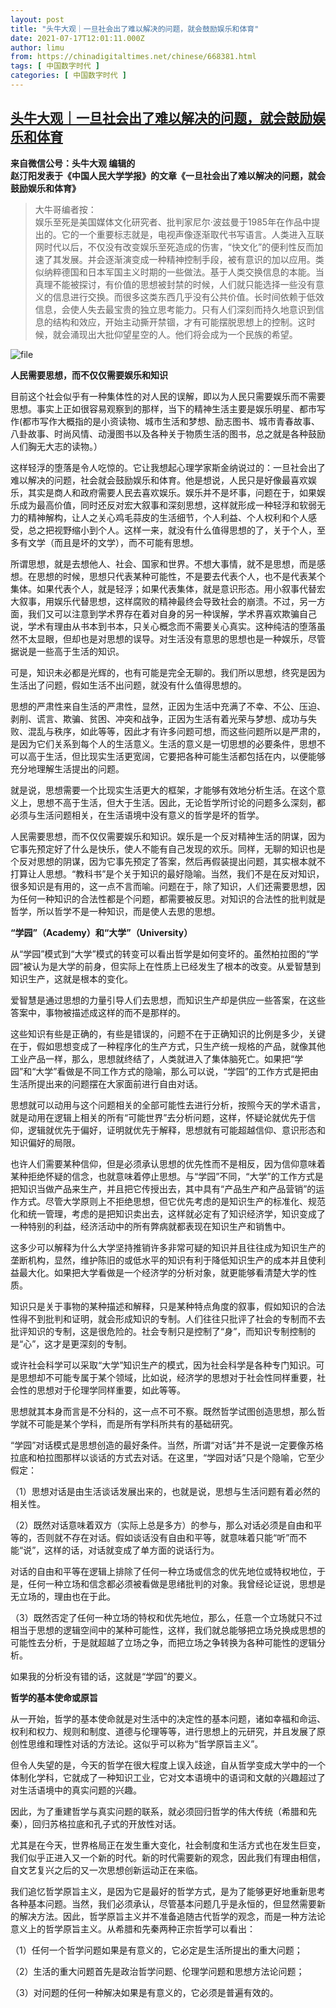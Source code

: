 ```yaml
---
layout: post
title: "头牛大观｜一旦社会出了难以解决的问题，就会鼓励娱乐和体育"
date: 2021-07-17T12:01:11.000Z
author: limu
from: https://chinadigitaltimes.net/chinese/668381.html
tags: [ 中国数字时代 ]
categories: [ 中国数字时代 ]
---
```

<!--1626523271000-->
[头牛大观｜一旦社会出了难以解决的问题，就会鼓励娱乐和体育](https://chinadigitaltimes.net/chinese/668381.html)
------

<div>
<p><strong>来自微信公号：头牛大观 编辑的<br />赵汀阳发表于《中国人民大学学报》的文章《一旦社会出了难以解决的问题，就会鼓励娱乐和体育》</strong></p><blockquote><p>大牛哥编者按：<br />娱乐至死是美国媒体文化研究者、批判家尼尔·波兹曼于1985年在作品中提出的。它的一个重要标志就是，电视声像逐渐取代书写语言。人类进入互联网时代以后，不仅没有改变娱乐至死造成的伤害，“快文化”的便利性反而加速了其发展。并会逐渐演变成一种精神控制手段，被有意识的加以应用。类似纳粹德国和日本军国主义时期的一些做法。基于人类交换信息的本能。当真理不能被探讨，有价值的思想被封禁的时候，人们就只能选择一些没有意义的信息进行交换。而很多这类东西几乎没有公共价值。长时间依赖于低效信息，会使人失去最宝贵的独立思考能力。只有人们深刻而持久地意识到信息的结构和效应，开始主动撕开禁锢，才有可能摆脱思想上的控制。这时候，就会涌现出大批仰望星空的人。他们将会成为一个民族的希望。</p></blockquote><p><img src="https://chinadigitaltimes.net/chinese/files/2021/07/image-1626516903249.png" alt="file" /></p><p><strong>人民需要思想，而不仅仅需要娱乐和知识</strong></p><p>目前这个社会似乎有一种集体性的对人民的误解，即以为人民只需要娱乐而不需要思想。事实上正如很容易观察到的那样，当下的精神生活主要是娱乐明星、都市写作(都市写作大概指的是小资读物、城市生活和梦想、励志图书、城市青春故事、八卦故事、时尚风情、动漫图书以及各种关于物质生活的图书，总之就是各种鼓励人们胸无大志的读物。）</p><p>这样轻浮的堕落是令人吃惊的。它让我想起心理学家斯金纳说过的：一旦社会出了难以解决的问题，社会就会鼓励娱乐和体育。他是想说，人民只是好像最喜欢娱乐，其实是商人和政府需要人民去喜欢娱乐。娱乐并不是坏事，问题在于，如果娱乐成为最高价值，同时还反对宏大叙事和深刻思想，这样就形成一种轻浮和软弱无力的精神解构，让人之关心鸡毛蒜皮的生活细节，个人利益、个人权利和个人感受，总之把视野缩小到个人。这样一来，就没有什么值得思想的了，关于个人，至多有文学（而且是坏的文学），而不可能有思想。</p><p>所谓思想，就是去想他人、社会、国家和世界。不想大事情，就不是思想，而是感想。在思想的时候，思想只代表某种可能性，不是要去代表个人，也不是代表某个集体。如果代表个人，就是轻浮；如果代表集体，就是意识形态。用小叙事代替宏大叙事，用娱乐代替思想，这样腐败的精神最终会导致社会的崩溃。不过，另一方面，我们又可以注意到学术界存在着对自身的另一种误解，学术界喜欢欺骗自己说，学术有理由从书本到书本，只关心概念而不需要关心真实。这种纯洁的堕落虽然不太显眼，但却也是对思想的误导。对生活没有意思的思想也是一种娱乐，尽管据说是一些高于生活的知识。</p><p>可是，知识未必都是光辉的，也有可能是完全无聊的。我们所以思想，终究是因为生活出了问题，假如生活不出问题，就没有什么值得思想的。</p><p>思想的严肃性来自生活的严肃性，显然，正因为生活中充满了不幸、不公、压迫、剥削、谎言、欺骗、贫困、冲突和战争，正因为生活有着光荣与梦想、成功与失败、混乱与秩序，如此等等，因此才有许多问题可想，而这些问题所以是严肃的，是因为它们关系到每个人的生活意义。生活的意义是一切思想的必要条件，思想不可以高于生活，但比现实生活更宽阔，它要把各种可能生活都包括在内，以便能够充分地理解生活提出的问题。</p><p>就是说，思想需要一个比现实生活更大的框架，才能够有效地分析生活。在这个意义上，思想不高于生活，但大于生活。因此，无论哲学所讨论的问题多么深刻，都必须与生活问题相关，在生活语境中没有意义的哲学是坏的哲学。</p><p>人民需要思想，而不仅仅需要娱乐和知识。娱乐是一个反对精神生活的阴谋，因为它事先预定好了什么是快乐，使人不能有自己发现的欢乐。同样，无聊的知识也是个反对思想的阴谋，因为它事先预定了答案，然后再假装提出问题，其实根本就不打算让人思想。“教科书”是个关于知识的最好隐喻。当然，我们不是在反对知识，很多知识是有用的，这一点不言而喻。问题在于，除了知识，人们还需要思想，因为任何一种知识的合法性都是个问题，都需要被反思。对知识的合法性的批判就是哲学，所以哲学不是一种知识，而是使人去思的思想。</p><p><strong>“学园”（Academy）和“大学”（University）</strong></p><p>从“学园”模式到“大学”模式的转变可以看出哲学是如何变坏的。虽然柏拉图的“学园”被认为是大学的前身，但实际上在性质上已经发生了根本的改变。从爱智慧到知识生产，这就是根本的变化。</p><p>爱智慧是通过思想的力量引导人们去思想，而知识生产却是供应一些答案，在这些答案中，事物被描述成这样的而不是那样的。</p><p>这些知识有些是正确的，有些是错误的，问题不在于正确知识的比例是多少，关键在于，假如思想变成了一种程序化的生产方式，只生产统一规格的产品，就像其他工业产品一样，那么，思想就终结了，人类就进入了集体脑死亡。如果把“学园”和“大学”看做是不同工作方式的隐喻，那么可以说，“学园”的工作方式是把由生活所提出来的问题摆在大家面前进行自由对话。</p><p>思想就可以动用与这个问题相关的全部可能性去进行分析，按照今天的学术语言，就是动用在逻辑上相关的所有“可能世界”去分析问题，这样，怀疑论就优先于信仰，逻辑就优先于偏好，证明就优先于解释，思想就有可能超越信仰、意识形态和知识偏好的局限。</p><p>也许人们需要某种信仰，但是必须承认思想的优先性而不是相反，因为信仰意味着某种拒绝怀疑的信念，也就意味着停止思想。与“学园”不同，“大学”的工作方式是把知识当做产品来生产，并且把它传授出去，其中具有“产品生产和产品营销”的运作方式。尽管大学原则上不拒绝思想，但它优先考虑的是知识生产的标准化、规范化和统一管理，考虑的是把知识卖出去，这样就必定有了知识经济学，知识变成了一种特别的利益，经济活动中的所有弊病就都表现在知识生产和销售中。</p><p>这多少可以解释为什么大学坚持推销许多非常可疑的知识并且往往成为知识生产的垄断机构，显然，维护陈旧的或低水平的知识有利于降低知识生产的成本并且使利益最大化。如果把大学看做是一个经济学的分析对象，就更能够看清楚大学的性质。</p><p>知识只是关于事物的某种描述和解释，只是某种特点角度的叙事，假如知识的合法性得不到批判和证明，就会形成知识的专制。人们往往只批评了社会的专制而不去批评知识的专制，这是很危险的。社会专制只是控制了“身”，而知识专制控制的是“心”，这才是更深刻的专制。</p><p>或许社会科学可以采取“大学”知识生产的模式，因为社会科学是各种专门知识。可是思想却不可能专属于某个领域，比如说，经济学的思想对于社会性同样重要，社会性的思想对于伦理学同样重要，如此等等。</p><p>思想就其本身而言是不分科的，这一点不可不察。既然哲学试图创造思想，那么哲学就不可能是某个学科，而是所有学科所共有的基础研究。</p><p>“学园”对话模式是思想创造的最好条件。当然，所谓“对话”并不是说一定要像苏格拉底和柏拉图那样以谈话的方式去对话。在这里，“学园对话”只是个隐喻，它至少假定：</p><p>（1）思想对话是由生活谈话发展出来的，也就是说，思想与生活问题有着必然的相关性。 </p><p>（2）既然对话意味着双方（实际上总是多方）的参与，那么对话必须是自由和平等的，否则就不存在对话。假如谈话没有自由和平等，就意味着只能“听”而不能“说”，这样的话，对话就变成了单方面的说话行为。</p><p>对话的自由和平等在逻辑上排除了任何一种立场或信念的优先地位或特权地位，于是，任何一种立场和信念都必须被看做是思绪批判的对象。我曾经论证说，思想是无立场的，理由也在于此。</p><p>（3）既然否定了任何一种立场的特权和优先地位，那么，任意一个立场就只不过相当于思想的逻辑空间中的某种可能性，这样，我们就总能够把立场兑换成思想的可能性去分析，于是就超越了立场之争，而把立场之争转换为各种可能性的逻辑分析。</p><p>如果我的分析没有错的话，这就是“学园”的要义。</p><p><strong>哲学的基本使命或原旨</strong></p><p>从一开始，哲学的基本使命就是对生活中的决定性的基本问题，诸如幸福和命运、权利和权力、规则和制度、道德与伦理等等，进行思想上的元研究，并且发展了原创性思维和理性对话的方法论。这似乎可以称为“哲学原旨主义”。</p><p>但令人失望的是，今天的哲学在很大程度上误入歧途，自从哲学变成大学中的一个体制化学科，它就成了一种知识工业，它对文本语境中的语词和文献的兴趣超过了对生活语境中的真实问题的兴趣。</p><p>因此，为了重建哲学与真实问题的联系，就必须回归哲学的伟大传统（希腊和先秦），回归苏格拉底和孔子式的开放性对话。</p><p>尤其是在今天，世界格局正在发生重大变化，社会制度和生活方式也在发生巨变，我们似乎正进入又一个新的时代。新的时代需要新的观念，因此我们有理由相信，自文艺复兴之后的又一次思想创新运动正在来临。</p><p>我们追忆哲学原旨主义，是因为它是最好的哲学方式，是为了能够更好地重新思考各种基本问题。当然，我们必须承认，尽管基本问题几乎是永恒的，但显然需要新的解决方法。因此，哲学原旨主义并不准备追随古代哲学的观念，而是一种方法论意义上的哲学原旨主义。从希腊和先秦两种正宗哲学可以看出：</p><p>（1）任何一个哲学问题如果是有意义的，它必定是生活所提出的重大问题；</p><p>（2）生活的重大问题首先是政治哲学问题、伦理学问题和思想方法论问题；</p><p>（3）对问题的任何一种解决如果是有意义的，它必须是普遍有效的。</p>
</div>
